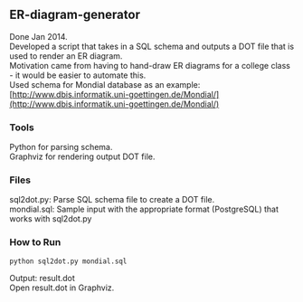 ## ER-diagram-generator
Done Jan 2014.  
Developed a script that takes in a SQL schema and outputs a DOT file that is used to render an ER diagram.  
Motivation came from having to hand-draw ER diagrams for a college class - it would be easier to automate this.  
Used schema for Mondial database as an example:  
[http://www.dbis.informatik.uni-goettingen.de/Mondial/](http://www.dbis.informatik.uni-goettingen.de/Mondial/)

### Tools
Python for parsing schema.  
Graphviz for rendering output DOT file.

### Files
sql2dot.py:  Parse SQL schema file to create a DOT file.  
mondial.sql: Sample input with the appropriate format (PostgreSQL) that works with sql2dot.py

### How to Run
	python sql2dot.py mondial.sql  
Output: result.dot  
Open result.dot in Graphviz.